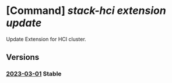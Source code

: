 # [Command] _stack-hci extension update_

Update Extension for HCI cluster.

## Versions

### [2023-03-01](/Resources/mgmt-plane/L3N1YnNjcmlwdGlvbnMve30vcmVzb3VyY2Vncm91cHMve30vcHJvdmlkZXJzL21pY3Jvc29mdC5henVyZXN0YWNraGNpL2NsdXN0ZXJzL3t9L2FyY3NldHRpbmdzL3t9L2V4dGVuc2lvbnMve30=/2023-03-01.xml) **Stable**

<!-- mgmt-plane /subscriptions/{}/resourcegroups/{}/providers/microsoft.azurestackhci/clusters/{}/arcsettings/{}/extensions/{} 2023-03-01 -->
